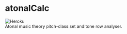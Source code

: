 # atonalCalc
![Heroku](http://heroku-badge.herokuapp.com/?app=atonaltheory&style=flat)
<br />
Atonal music theory pitch-class set and tone row analyser.
